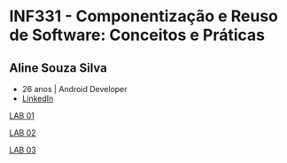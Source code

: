# INF331 - Componentização e Reuso de Software: Conceitos e Práticas


## Aline Souza Silva
* 26 anos | Android Developer
* [LinkedIn](https://www.linkedin.com/in/assouza94/)


[LAB 01](lab01)

[LAB 02](lab02)

[LAB 03](lab03)
